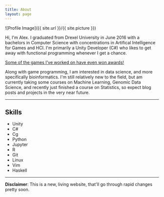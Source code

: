 ```yaml
---
title: About
layout: page
---
```

![Profile Image]({{ site.url }}/{{ site.picture }})

Hi, I'm Alex. I graduated from Drexel University in June 2016 with a bachelors in Computer Science with concentrations in Artifical Intelligence for Games and HCI. I'm primarily a Unity Developer (C#) who likes to get away with functional programming whenever I get a chance.

<a href="/project/2016/05/23/mirrors-of-grimaldi/">Some of the games I've worked on have even won awards!</a>

Along with game programming, I am interested in data science, and more specifically bioinformatics. I'm still relatively new to the field, but am currently taking some courses on Machine Learning, Genomic Data Science, and recently just finished a course on Statistics, so expect blog posts and projects in the very near future.

*** 

## Skills

<ul class="skill-list">
	<li>Unity</li>
	<li>C#</li>
	<li>Cg</li>
	<li>Python</li>
	<li>Jupyter</li>
	<li>R</li>
	<li>Git</li>
	<li>Linux</li>
	<li>Vim</li>
	<li>Haskell</li>
</ul>

---

**Disclaimer**: This is a new, living website, that'll go through rapid changes pretty soon. 